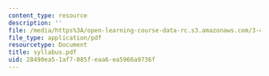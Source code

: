 ```yaml
---
content_type: resource
description: ''
file: /media/https%3A/open-learning-course-data-rc.s3.amazonaws.com/3-45-magnetic-materials-spring-2004/28490ea51af7085feaa6ea5966a9736f_syllabus.pdf
file_type: application/pdf
resourcetype: Document
title: syllabus.pdf
uid: 28490ea5-1af7-085f-eaa6-ea5966a9736f
---
```

